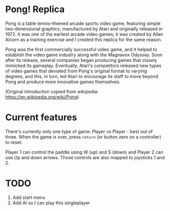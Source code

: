 # Pong! Replica

Pong is a table tennis–themed arcade sports video game, featuring simple two-dimensional graphics, manufactured by Atari and originally released in 1972. It was one of the earliest arcade video games; it was created by Allan Alcorn as a training exercise and I created this replica for the same reason.

Pong was the first commercially successful video game, and it helped to establish the video game industry along with the Magnavox Odyssey. Soon after its release, several companies began producing games that closely mimicked its gameplay. Eventually, Atari's competitors released new types of video games that deviated from Pong's original format to varying degrees, and this, in turn, led Atari to encourage its staff to move beyond Pong and produce more innovative games themselves. 

(Original introduction copied from wikipedia: https://en.wikipedia.org/wiki/Pong)

# Current features
There's currently only one type of game: Player vs Player - best out of three.
When the game is over, press ```return``` (or button zero on a controller) to reset.

Player 1 can control the paddle using W (up) and S (down) and Player 2 can use Up and down arrows.
Those controls are also mapped to joysticks 1 and 2.


# TODO
1. Add start menu
2. Add AI so I can play this singleplayer

